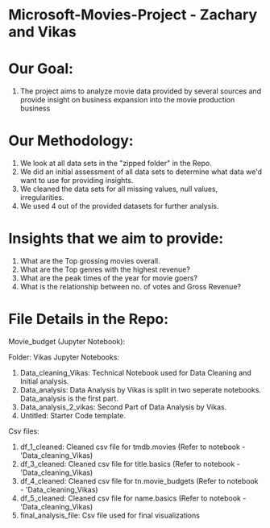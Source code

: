 # Microsoft-Movies-Project - Zachary and Vikas

#  Our Goal:
1. The project aims to analyze movie data provided by several sources and provide insight on business expansion into the movie production business

# Our Methodology:
1. We look at all data sets in the "zipped folder" in the Repo. 
2. We did an initial assessment of all data sets to determine what data we'd want to use for providing insights. 
3. We cleaned the data sets for all missing values, null values, irregularities.
4. We used 4 out of the provided datasets for further analysis. 

# Insights that we aim to provide: 
1. What are the Top grossing movies overall.
2. What are the Top genres with the highest revenue?
3. What are the peak times of the year for movie goers?
4. What is the relationship between no. of votes and Gross Revenue?

# File Details in the Repo:
 
 Movie_budget (Jupyter Notebook): 
 
 
 Folder: Vikas
   Jupyter Notebooks:
   1. Data_cleaning_Vikas: Technical Notebook used for Data Cleaning and Initial analysis. 
   2. Data_analysis: Data Analysis by Vikas is split in two seperate notebooks. Data_analysis is the first part. 
   3. Data_analysis_2_vikas: Second Part of Data Analysis by Vikas. 
   4. Untitled: Starter Code template. 
   
   Csv files:
   1. df_1_cleaned: Cleaned csv file for tmdb.movies (Refer to notebook - 'Data_cleaning_Vikas)
   2. df_3_cleaned: Cleaned csv file for title.basics (Refer to notebook - 'Data_cleaning_Vikas)
   3. df_4_cleaned: Cleaned csv file for tn.movie_budgets (Refer to notebook - 'Data_cleaning_Vikas)
   4. df_5_cleaned: Cleaned csv file for name.basics (Refer to notebook - 'Data_cleaning_Vikas)
   5. final_analysis_file: Csv file used for final visualizations
   
 
   
   
   
